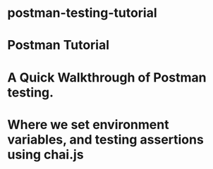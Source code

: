 # postman-testing-tutorial
# Postman Tutorial
# A Quick Walkthrough of Postman testing. 
# Where we set environment variables, and testing assertions using chai.js
